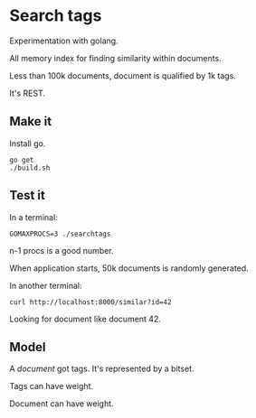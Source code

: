 Search tags
===========

Experimentation with golang.

All memory index for finding similarity within documents.

Less than 100k documents, document is qualified by 1k tags.

It's REST.

Make it
-------

Install go.

    go get
    ./build.sh

Test it
-------

In a terminal:

    GOMAXPROCS=3 ./searchtags

n-1 procs is a good number.

When application starts, 50k documents is randomly generated.

In another terminal:

    curl http://localhost:8000/similar?id=42

Looking for document like document 42.

Model
-----

A _document_ got tags. It's represented by a bitset.

Tags can have weight.

Document can have weight.
